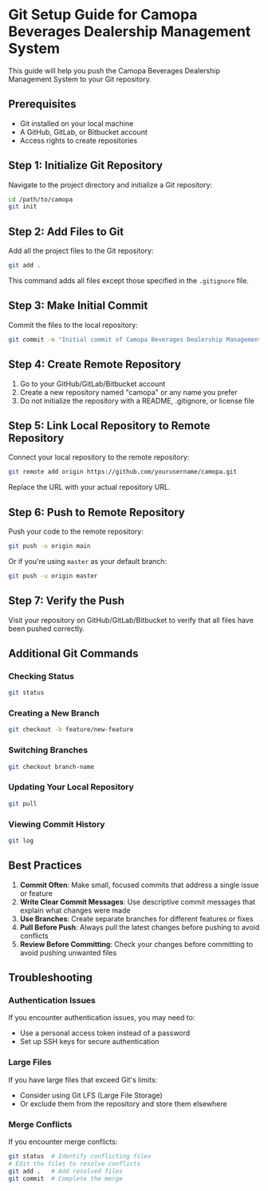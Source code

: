 # Git Setup Guide for Camopa Beverages Dealership Management System

This guide will help you push the Camopa Beverages Dealership Management System to your Git repository.

## Prerequisites

- Git installed on your local machine
- A GitHub, GitLab, or Bitbucket account
- Access rights to create repositories

## Step 1: Initialize Git Repository

Navigate to the project directory and initialize a Git repository:

```bash
cd /path/to/camopa
git init
```

## Step 2: Add Files to Git

Add all the project files to the Git repository:

```bash
git add .
```

This command adds all files except those specified in the `.gitignore` file.

## Step 3: Make Initial Commit

Commit the files to the local repository:

```bash
git commit -m "Initial commit of Camopa Beverages Dealership Management System"
```

## Step 4: Create Remote Repository

1. Go to your GitHub/GitLab/Bitbucket account
2. Create a new repository named "camopa" or any name you prefer
3. Do not initialize the repository with a README, .gitignore, or license file

## Step 5: Link Local Repository to Remote Repository

Connect your local repository to the remote repository:

```bash
git remote add origin https://github.com/yourusername/camopa.git
```

Replace the URL with your actual repository URL.

## Step 6: Push to Remote Repository

Push your code to the remote repository:

```bash
git push -u origin main
```

Or if you're using `master` as your default branch:

```bash
git push -u origin master
```

## Step 7: Verify the Push

Visit your repository on GitHub/GitLab/Bitbucket to verify that all files have been pushed correctly.

## Additional Git Commands

### Checking Status

```bash
git status
```

### Creating a New Branch

```bash
git checkout -b feature/new-feature
```

### Switching Branches

```bash
git checkout branch-name
```

### Updating Your Local Repository

```bash
git pull
```

### Viewing Commit History

```bash
git log
```

## Best Practices

1. **Commit Often**: Make small, focused commits that address a single issue or feature
2. **Write Clear Commit Messages**: Use descriptive commit messages that explain what changes were made
3. **Use Branches**: Create separate branches for different features or fixes
4. **Pull Before Push**: Always pull the latest changes before pushing to avoid conflicts
5. **Review Before Committing**: Check your changes before committing to avoid pushing unwanted files

## Troubleshooting

### Authentication Issues

If you encounter authentication issues, you may need to:
- Use a personal access token instead of a password
- Set up SSH keys for secure authentication

### Large Files

If you have large files that exceed Git's limits:
- Consider using Git LFS (Large File Storage)
- Or exclude them from the repository and store them elsewhere

### Merge Conflicts

If you encounter merge conflicts:
```bash
git status  # Identify conflicting files
# Edit the files to resolve conflicts
git add .   # Add resolved files
git commit  # Complete the merge
```
